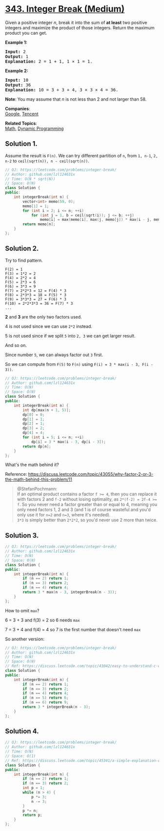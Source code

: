 # [343. Integer Break (Medium)](https://leetcode.com/problems/integer-break/)

<p>Given a positive integer <i>n</i>, break it into the sum of <b>at least</b> two positive integers and maximize the product of those integers. Return the maximum product you can get.</p>

<p><strong>Example 1:</strong></p>

<div>
<pre><strong>Input: </strong><span id="example-input-1-1">2</span>
<strong>Output: </strong><span id="example-output-1">1</span>
<strong>Explanation: </strong>2 = 1 + 1, 1 × 1 = 1.</pre>

<div>
<p><strong>Example 2:</strong></p>

<pre><strong>Input: </strong><span id="example-input-2-1">10</span>
<strong>Output: </strong><span id="example-output-2">36</span>
<strong>Explanation: </strong>10 = 3 + 3 + 4, 3 ×&nbsp;3 ×&nbsp;4 = 36.</pre>

<p><b>Note</b>: You may assume that <i>n</i> is not less than 2 and not larger than 58.</p>
</div>
</div>

**Companies**:  
[Google](https://leetcode.com/company/google), [Tencent](https://leetcode.com/company/tencent)

**Related Topics**:  
[Math](https://leetcode.com/tag/math/), [Dynamic Programming](https://leetcode.com/tag/dynamic-programming/)

## Solution 1.

Assume the result is `F(n)`. We can try different partition of `n`, from `1, n-1`, `2, n-2` to `ceil(sqrt(n)), n - ceil(sqrt(n))`.

```cpp
// OJ: https://leetcode.com/problems/integer-break/
// Author: github.com/lzl124631x
// Time: O(N * sqrt(N))
// Space: O(N)
class Solution {
public:
    int integerBreak(int n) {
        vector<int> memo(59, 0);
        memo[1] = 1;
        for (int i = 2; i <= n; ++i) 
            for (int j = 1, b = ceil(sqrt(i)); j <= b; ++j)
                memo[i] = max(memo[i], max(j, memo[j]) * max(i - j, memo[i - j]));
        return memo[n];
    }
};
```

## Solution 2.

Try to find pattern.

```
F(2) = 1
F(3) = 1*2 = 2
F(4) = 2*2 = 4
F(5) = 2*3 = 6
F(6) = 3*3 = 9
F(7) = 2*2*3 = 12 = F(4) * 3
F(8) = 2*3*3 = 18 = F(5) * 3
F(9) = 3*3*3 = 27 = F(6) * 3
F(10) = 2*2*3*3 = 36 = F(7) * 3
...
```

**2** and **3** are the only two factors used.

4 is not used since we can use `2*2` instead.

5 is not used since if we split `5` into `2, 3` we can get larger result.

And so on.

Since number `5`, we can always factor out `3` first.

So we can compute from `F(5)` to `F(n)` using `F(i) = 3 * max(i - 3, F(i - 3))`.

```cpp
// OJ: https://leetcode.com/problems/integer-break/
// Author: github.com/lzl124631x
// Time: O(N)
// Space: O(N)
class Solution {
public:
    int integerBreak(int n) {
        int dp[max(n + 1, 5)];
        dp[0] = 0;
        dp[1] = 1;
        dp[2] = 1;
        dp[3] = 2;
        dp[4] = 4;
        for (int i = 5; i <= n; ++i)
            dp[i] = 3 * max(i - 3, dp[i - 3]);
        return dp[n];
    }
};
```

What's the math behind it?

Reference: https://discuss.leetcode.com/topic/43055/why-factor-2-or-3-the-math-behind-this-problem/11
> @StefanPochmann:  
If an optimal product contains a factor `f >= 4`, then you can replace it with factors 2 and `f-2` without losing optimality, as `2*(f-2) = 2f-4 >= f`. So you never need a factor greater than or equal to 4, meaning you only need factors 1, 2 and 3 (and 1 is of course wasteful and you'd only use it for `n=2` and `n=3`, where it's needed).  
`3*3` is simply better than `2*2*2`, so you'd never use 2 more than twice.

## Solution 3.

```cpp
// OJ: https://leetcode.com/problems/integer-break/
// Author: github.com/lzl124631x
// Time: O(N)
// Space: O(N)
class Solution {
public:
    int integerBreak(int n) {
        if (n == 2) return 1;
        if (n == 3) return 2;
        if (n == 4) return 4;
        return 3 * max(n - 3, integerBreak(n - 3));
    }
};
```

How to omit `max`?

6 = 3 + 3 and f(3) = 2 so 6 needs `max`

7 = 3 + 4 and f(4) = 4 so 7 is the first number that doesn't need `max`

So another version:
```cpp
// OJ: https://leetcode.com/problems/integer-break/
// Author: github.com/lzl124631x
// Time: O(N)
// Space: O(N)
// Ref: https://discuss.leetcode.com/topic/43042/easy-to-understand-c-with-explanation
class Solution {
public:
    int integerBreak(int n) {
        if (n == 2) return 1;
        if (n == 3) return 2;
        if (n == 4) return 4;
        if (n == 5) return 6;
        if (n == 6) return 9;
        return 3 * integerBreak(n - 3);
    }
};
```

## Solution 4.

```cpp
// OJ: https://leetcode.com/problems/integer-break/
// Author: github.com/lzl124631x
// Time: O(N)
// Space: O(1)
// Ref: https://discuss.leetcode.com/topic/45341/a-simple-explanation-of-the-math-part-and-a-o-n-solution
class Solution {
public:
    int integerBreak(int n) {
        if (n == 2) return 1;
        if (n == 3) return 2;
        int p = 1;
        while (n > 4) {
            p *= 3;
            n -= 3;
        }
        p *= n;
        return p;
    }
};
```